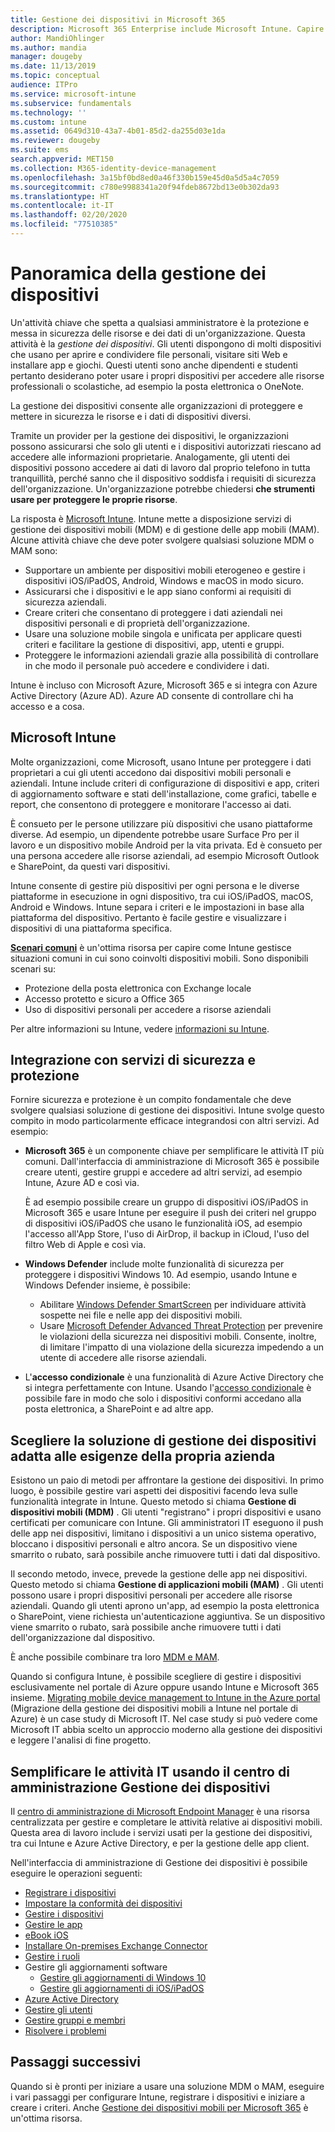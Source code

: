 ```yaml
---
title: Gestione dei dispositivi in Microsoft 365
description: Microsoft 365 Enterprise include Microsoft Intune. Capire le funzionalità di gestione dei dispositivi e delle applicazioni mobili che Intune offre all'organizzazione. Leggere gli scenari comuni e usare Intune per distribuire Microsoft 365 nel proprio ambiente.
author: MandiOhlinger
ms.author: mandia
manager: dougeby
ms.date: 11/13/2019
ms.topic: conceptual
audience: ITPro
ms.service: microsoft-intune
ms.subservice: fundamentals
ms.technology: ''
ms.custom: intune
ms.assetid: 0649d310-43a7-4b01-85d2-da255d03e1da
ms.reviewer: dougeby
ms.suite: ems
search.appverid: MET150
ms.collection: M365-identity-device-management
ms.openlocfilehash: 3a15bf0bd8ed0a46f330b159e45d0a5d5a4c7059
ms.sourcegitcommit: c780e9988341a20f94fdeb8672bd13e0b302da93
ms.translationtype: HT
ms.contentlocale: it-IT
ms.lasthandoff: 02/20/2020
ms.locfileid: "77510385"
---
```

# <a name="device-management-overview"></a>Panoramica della gestione dei dispositivi

Un'attività chiave che spetta a qualsiasi amministratore è la protezione e messa in sicurezza delle risorse e dei dati di un'organizzazione. Questa attività è la *gestione dei dispositivi*. Gli utenti dispongono di molti dispositivi che usano per aprire e condividere file personali, visitare siti Web e installare app e giochi. Questi utenti sono anche dipendenti e studenti pertanto desiderano poter usare i propri dispositivi per accedere alle risorse professionali o scolastiche, ad esempio la posta elettronica o OneNote.

La gestione dei dispositivi consente alle organizzazioni di proteggere e mettere in sicurezza le risorse e i dati di dispositivi diversi.

Tramite un provider per la gestione dei dispositivi, le organizzazioni possono assicurarsi che solo gli utenti e i dispositivi autorizzati riescano ad accedere alle informazioni proprietarie. Analogamente, gli utenti dei dispositivi possono accedere ai dati di lavoro dal proprio telefono in tutta tranquillità, perché sanno che il dispositivo soddisfa i requisiti di sicurezza dell'organizzazione. Un'organizzazione potrebbe chiedersi **che strumenti usare per proteggere le proprie risorse**.

La risposta è [Microsoft Intune](what-is-intune.md). Intune mette a disposizione servizi di gestione dei dispositivi mobili (MDM) e di gestione delle app mobili (MAM). Alcune attività chiave che deve poter svolgere qualsiasi soluzione MDM o MAM sono:

- Supportare un ambiente per dispositivi mobili eterogeneo e gestire i dispositivi iOS/iPadOS, Android, Windows e macOS in modo sicuro.
- Assicurarsi che i dispositivi e le app siano conformi ai requisiti di sicurezza aziendali.
- Creare criteri che consentano di proteggere i dati aziendali nei dispositivi personali e di proprietà dell'organizzazione.
- Usare una soluzione mobile singola e unificata per applicare questi criteri e facilitare la gestione di dispositivi, app, utenti e gruppi.
- Proteggere le informazioni aziendali grazie alla possibilità di controllare in che modo il personale può accedere e condividere i dati.

Intune è incluso con Microsoft Azure, Microsoft 365 e si integra con Azure Active Directory (Azure AD). Azure AD consente di controllare chi ha accesso e a cosa.

## <a name="microsoft-intune"></a>Microsoft Intune

Molte organizzazioni, come Microsoft, usano Intune per proteggere i dati proprietari a cui gli utenti accedono dai dispositivi mobili personali e aziendali. Intune include criteri di configurazione di dispositivi e app, criteri di aggiornamento software e stati dell'installazione, come grafici, tabelle e report, che consentono di proteggere e monitorare l'accesso ai dati.

È consueto per le persone utilizzare più dispositivi che usano piattaforme diverse. Ad esempio, un dipendente potrebbe usare Surface Pro per il lavoro e un dispositivo mobile Android per la vita privata. Ed è consueto per una persona accedere alle risorse aziendali, ad esempio Microsoft Outlook e SharePoint, da questi vari dispositivi.

Intune consente di gestire più dispositivi per ogni persona e le diverse piattaforme in esecuzione in ogni dispositivo, tra cui iOS/iPadOS, macOS, Android e Windows. Intune separa i criteri e le impostazioni in base alla piattaforma del dispositivo. Pertanto è facile gestire e visualizzare i dispositivi di una piattaforma specifica.

**[Scenari comuni](common-scenarios.md)** è un'ottima risorsa per capire come Intune gestisce situazioni comuni in cui sono coinvolti dispositivi mobili. Sono disponibili scenari su:  

- Protezione della posta elettronica con Exchange locale
- Accesso protetto e sicuro a Office 365
- Uso di dispositivi personali per accedere a risorse aziendali

Per altre informazioni su Intune, vedere [informazioni su Intune](what-is-intune.md).

## <a name="integration-with-secure-and-protect-services"></a>Integrazione con servizi di sicurezza e protezione

Fornire sicurezza e protezione è un compito fondamentale che deve svolgere qualsiasi soluzione di gestione dei dispositivi. Intune svolge questo compito in modo particolarmente efficace integrandosi con altri servizi. Ad esempio:

- **Microsoft 365** è un componente chiave per semplificare le attività IT più comuni. Dall'interfaccia di amministrazione di Microsoft 365 è possibile creare utenti, gestire gruppi e accedere ad altri servizi, ad esempio Intune, Azure AD e così via.

  È ad esempio possibile creare un gruppo di dispositivi iOS/iPadOS in Microsoft 365 e usare Intune per eseguire il push dei criteri nel gruppo di dispositivi iOS/iPadOS che usano le funzionalità iOS, ad esempio l'accesso all'App Store, l'uso di AirDrop, il backup in iCloud, l'uso del filtro Web di Apple e così via.

- **Windows Defender** include molte funzionalità di sicurezza per proteggere i dispositivi Windows 10. Ad esempio, usando Intune e Windows Defender insieme, è possibile:

  - Abilitare [Windows Defender SmartScreen](../protect/endpoint-protection-windows-10.md) per individuare attività sospette nei file e nelle app dei dispositivi mobili.
  - Usare [Microsoft Defender Advanced Threat Protection](../protect/advanced-threat-protection.md) per prevenire le violazioni della sicurezza nei dispositivi mobili. Consente, inoltre, di limitare l'impatto di una violazione della sicurezza impedendo a un utente di accedere alle risorse aziendali.

- L'**accesso condizionale** è una funzionalità di Azure Active Directory che si integra perfettamente con Intune. Usando l'[accesso condizionale](../protect/conditional-access.md) è possibile fare in modo che solo i dispositivi conformi accedano alla posta elettronica, a SharePoint e ad altre app.

## <a name="choose-the-device-management-solution-thats-right-for-you"></a>Scegliere la soluzione di gestione dei dispositivi adatta alle esigenze della propria azienda

Esistono un paio di metodi per affrontare la gestione dei dispositivi. In primo luogo, è possibile gestire vari aspetti dei dispositivi facendo leva sulle funzionalità integrate in Intune. Questo metodo si chiama **Gestione di dispositivi mobili (MDM)** . Gli utenti "registrano" i propri dispositivi e usano certificati per comunicare con Intune. Gli amministratori IT eseguono il push delle app nei dispositivi, limitano i dispositivi a un unico sistema operativo, bloccano i dispositivi personali e altro ancora. Se un dispositivo viene smarrito o rubato, sarà possibile anche rimuovere tutti i dati dal dispositivo.

Il secondo metodo, invece, prevede la gestione delle app nei dispositivi. Questo metodo si chiama **Gestione di applicazioni mobili (MAM)** . Gli utenti possono usare i propri dispositivi personali per accedere alle risorse aziendali. Quando gli utenti aprono un'app, ad esempio la posta elettronica o SharePoint, viene richiesta un'autenticazione aggiuntiva. Se un dispositivo viene smarrito o rubato, sarà possibile anche rimuovere tutti i dati dell'organizzazione dal dispositivo.

È anche possibile combinare tra loro [MDM e MAM](byod-technology-decisions.md).

Quando si configura Intune, è possibile scegliere di gestire i dispositivi esclusivamente nel portale di Azure oppure usando Intune e Microsoft 365 insieme. [Migrating mobile device management to Intune in the Azure portal](https://www.microsoft.com/itshowcase/Article/Content/1042/Migrating-mobile-device-management-to-Intune-in-the-Azure-portal) (Migrazione della gestione dei dispositivi mobili a Intune nel portale di Azure) è un case study di Microsoft IT. Nel case study si può vedere come Microsoft IT abbia scelto un approccio moderno alla gestione dei dispositivi e leggere l'analisi di fine progetto.

## <a name="simplify-it-tasks-using-the-device-management-admin-center"></a>Semplificare le attività IT usando il centro di amministrazione Gestione dei dispositivi

Il [centro di amministrazione di Microsoft Endpoint Manager](https://go.microsoft.com/fwlink/?linkid=2109431) è una risorsa centralizzata per gestire e completare le attività relative ai dispositivi mobili. Questa area di lavoro include i servizi usati per la gestione dei dispositivi, tra cui Intune e Azure Active Directory, e per la gestione delle app client.

Nell'interfaccia di amministrazione di Gestione dei dispositivi è possibile eseguire le operazioni seguenti:

- [Registrare i dispositivi](../enrollment/device-enrollment.md)
- [Impostare la conformità dei dispositivi](../protect/device-compliance-get-started.md)
- [Gestire i dispositivi](../remote-actions/device-management.md)
- [Gestire le app](../apps/app-management.md)  
- [eBook iOS](../apps/vpp-ebooks-ios.md)  
- [Installare On-premises Exchange Connector](../protect/exchange-connector-install.md)  
- [Gestire i ruoli](role-based-access-control.md)  
- Gestire gli aggiornamenti software
  - [Gestire gli aggiornamenti di Windows 10](../protect/windows-update-for-business-configure.md)  
  - [Gestire gli aggiornamenti di iOS/iPadOS](../protect/software-updates-ios.md)  
- [Azure Active Directory](https://docs.microsoft.com/azure/active-directory)  
- [Gestire gli utenti](https://docs.microsoft.com/azure/active-directory/fundamentals/add-users-azure-active-directory)
- [Gestire gruppi e membri](https://docs.microsoft.com/azure/active-directory/fundamentals/active-directory-manage-groups)
- [Risolvere i problemi](help-desk-operators.md)

## <a name="next-steps"></a>Passaggi successivi

Quando si è pronti per iniziare a usare una soluzione MDM o MAM, eseguire i vari passaggi per configurare Intune, registrare i dispositivi e iniziare a creare i criteri. Anche [Gestione dei dispositivi mobili per Microsoft 365](https://docs.microsoft.com/microsoft-365/enterprise/mobility-infrastructure) è un'ottima risorsa.
